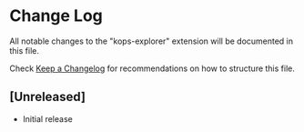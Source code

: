 # Change Log

All notable changes to the "kops-explorer" extension will be documented in this file.

Check [Keep a Changelog](http://keepachangelog.com/) for recommendations on how to structure this file.

## [Unreleased]

- Initial release